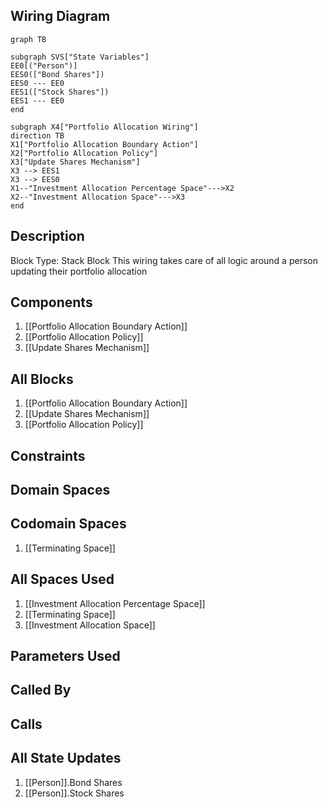 ## Wiring Diagram

```mermaid
graph TB

subgraph SVS["State Variables"]
EE0[("Person")]
EES0(["Bond Shares"])
EES0 --- EE0
EES1(["Stock Shares"])
EES1 --- EE0
end

subgraph X4["Portfolio Allocation Wiring"]
direction TB
X1["Portfolio Allocation Boundary Action"]
X2["Portfolio Allocation Policy"]
X3["Update Shares Mechanism"]
X3 --> EES1
X3 --> EES0
X1--"Investment Allocation Percentage Space"--->X2
X2--"Investment Allocation Space"--->X3
end
```

## Description

Block Type: Stack Block
This wiring takes care of all logic around a person updating their portfolio allocation
## Components
1. [[Portfolio Allocation Boundary Action]]
2. [[Portfolio Allocation Policy]]
3. [[Update Shares Mechanism]]

## All Blocks
1. [[Portfolio Allocation Boundary Action]]
2. [[Update Shares Mechanism]]
3. [[Portfolio Allocation Policy]]

## Constraints

## Domain Spaces

## Codomain Spaces
1. [[Terminating Space]]

## All Spaces Used
1. [[Investment Allocation Percentage Space]]
2. [[Terminating Space]]
3. [[Investment Allocation Space]]

## Parameters Used

## Called By

## Calls

## All State Updates
1. [[Person]].Bond Shares
2. [[Person]].Stock Shares

